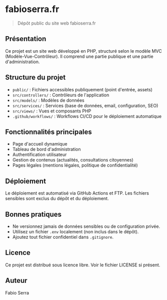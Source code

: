 # fabioserra.fr

> Dépôt public du site web fabioserra.fr

## Présentation

Ce projet est un site web développé en PHP, structuré selon le modèle MVC (Modèle-Vue-Contrôleur). Il comprend une partie publique et une partie d'administration.

## Structure du projet

- `public/` : Fichiers accessibles publiquement (point d'entrée, assets)
- `src/controllers/` : Contrôleurs de l'application
- `src/models/` : Modèles de données
- `src/services/` : Services (base de données, email, configuration, SEO)
- `src/views/` : Vues et composants PHP
- `.github/workflows/` : Workflows CI/CD pour le déploiement automatique

## Fonctionnalités principales

- Page d'accueil dynamique
- Tableau de bord d'administration
- Authentification utilisateur
- Gestion de contenus (actualités, consultations citoyennes)
- Pages légales (mentions légales, politique de confidentialité)

## Déploiement

Le déploiement est automatisé via GitHub Actions et FTP. Les fichiers sensibles sont exclus du dépôt et du déploiement.

## Bonnes pratiques

- Ne versionnez jamais de données sensibles ou de configuration privée.
- Utilisez un fichier `.env` localement (non inclus dans le dépôt).
- Ajoutez tout fichier confidentiel dans `.gitignore`.

## Licence

Ce projet est distribué sous licence libre. Voir le fichier LICENSE si présent.

## Auteur

Fabio Serra
